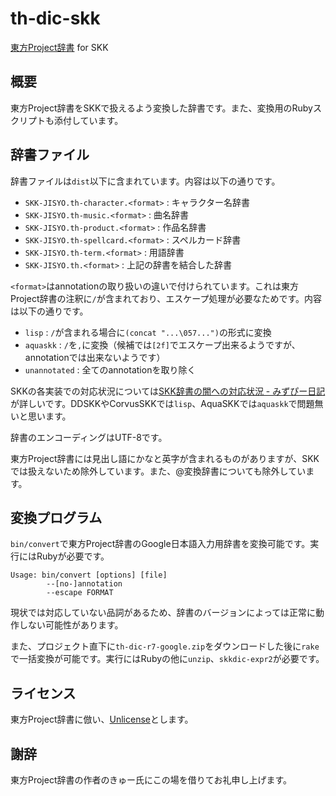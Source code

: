 # th-dic-skk

[東方Project辞書](http://9lab.jp/works/dic/th-dic.php) for SKK

## 概要

東方Project辞書をSKKで扱えるよう変換した辞書です。また、変換用のRubyスクリプトも添付しています。

## 辞書ファイル

辞書ファイルは`dist`以下に含まれています。内容は以下の通りです。

* `SKK-JISYO.th-character.<format>` : キャラクター名辞書
* `SKK-JISYO.th-music.<format>` : 曲名辞書
* `SKK-JISYO.th-product.<format>` : 作品名辞書
* `SKK-JISYO.th-spellcard.<format>` : スペルカード辞書
* `SKK-JISYO.th-term.<format>` : 用語辞書
* `SKK-JISYO.th.<format>` : 上記の辞書を結合した辞書

`<format>`はannotationの取り扱いの違いで付けられています。これは東方Project辞書の注釈に`/`が含まれており、エスケープ処理が必要なためです。内容は以下の通りです。

* `lisp` : `/`が含まれる場合に`(concat "...\057...")`の形式に変換
* `aquaskk` : `/`を`,`に変換（候補では`[2f]`でエスケープ出来るようですが、annotationでは出来ないようです）
* `unannotated` : 全てのannotationを取り除く

SKKの各実装での対応状況については[SKK辞書の闇への対応状況 - みずぴー日記](http://mzp.hatenablog.com/entry/2016/05/02/101923)が詳しいです。DDSKKやCorvusSKKでは`lisp`、AquaSKKでは`aquaskk`で問題無いと思います。

辞書のエンコーディングはUTF-8です。

東方Project辞書には見出し語にかなと英字が含まれるものがありますが、SKKでは扱えないため除外しています。また、@変換辞書についても除外しています。

## 変換プログラム

`bin/convert`で東方Project辞書のGoogle日本語入力用辞書を変換可能です。実行にはRubyが必要です。

    Usage: bin/convert [options] [file]
            --[no-]annotation
            --escape FORMAT

現状では対応していない品詞があるため、辞書のバージョンによっては正常に動作しない可能性があります。

また、プロジェクト直下に`th-dic-r7-google.zip`をダウンロードした後に`rake`で一括変換が可能です。実行にはRubyの他に`unzip`、`skkdic-expr2`が必要です。

## ライセンス

東方Project辞書に倣い、[Unlicense](http://unlicense.org/)とします。

## 謝辞

東方Project辞書の作者のきゅー氏にこの場を借りてお礼申し上げます。

